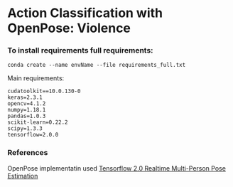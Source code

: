 # Action Classification with OpenPose: Violence
### To install requirements full requirements:
```
conda create --name envName --file requirements_full.txt
```
Main requirements: 
```
cudatoolkit==10.0.130-0
keras=2.3.1
opencv=4.1.2
numpy=1.18.1
pandas=1.0.3
scikit-learn=0.22.2
scipy=1.3.3
tensorflow=2.0.0

```
### References
OpenPose implementatin used [Tensorflow 2.0 Realtime Multi-Person Pose Estimation](https://github.com/michalfaber/tensorflow_Realtime_Multi-Person_Pose_Estimation)
